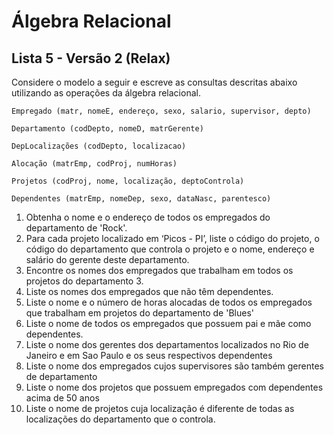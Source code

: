 # Álgebra Relacional

## Lista 5 - Versão 2 (Relax)

Considere o modelo a seguir e escreve as consultas descritas abaixo utilizando as operações da álgebra relacional.

`Empregado (matr, nomeE, endereço, sexo, salario, supervisor, depto)`

`Departamento (codDepto, nomeD, matrGerente)`

`DepLocalizações (codDepto, localizacao)`

`Alocação (matrEmp, codProj, numHoras)`

`Projetos (codProj, nome, localização, deptoControla)`

`Dependentes (matrEmp, nomeDep, sexo, dataNasc, parentesco)`

1. Obtenha o nome e o endereço de todos os empregados do departamento de 'Rock'.
1. Para cada projeto localizado em ‘Picos - PI’, liste o código do projeto, o código do departamento que controla o projeto e o nome, endereço e salário do gerente deste departamento.
1. Encontre os nomes dos empregados que trabalham em todos os projetos do departamento 3.
1. Liste os nomes dos empregados que não têm dependentes.
1. Liste o nome e o número de horas alocadas de todos os empregados que trabalham em projetos do departamento de 'Blues'
1. Liste o nome de todos os empregados que possuem pai e mãe como dependentes.
1. Liste o nome dos gerentes dos departamentos localizados no Rio de Janeiro e em Sao Paulo e os seus respectivos dependentes
1. Liste o nome dos empregados cujos supervisores são também gerentes de departamento
1. Liste o nome dos projetos que possuem empregados com dependentes acima de 50 anos
1. Liste o nome de projetos cuja localização é diferente de todas as localizações do departamento que o controla.
